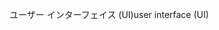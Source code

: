 <span data-ttu-id="3ae0c-101">ユーザー インターフェイス (UI)</span><span class="sxs-lookup"><span data-stu-id="3ae0c-101">user interface (UI)</span></span>